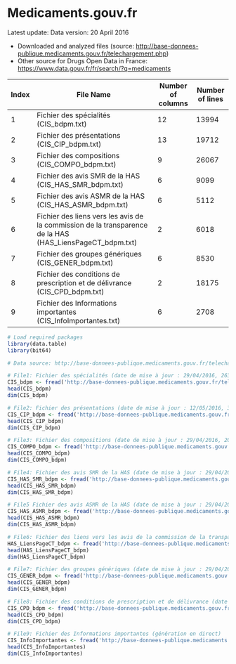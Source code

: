 # Medicaments.gouv.fr
Latest update: 
Data version: 20 April 2016


* Downloaded and analyzed files (source: http://base-donnees-publique.medicaments.gouv.fr/telechargement.php)
* Other source for Drugs Open Data in France: https://www.data.gouv.fr/fr/search/?q=medicaments

| Index  | File Name | Number of columns | Number of lines | 
| ------------- | ------------- |-------------|-------------|
| 1  | Fichier des spécialités (CIS_bdpm.txt) |12 |13994 |
| 2  | Fichier des présentations (CIS_CIP_bdpm.txt)  |13 |19712 |
| 3  | Fichier des compositions (CIS_COMPO_bdpm.txt)  |9 | 26067|
| 4  | Fichier des avis SMR de la HAS (CIS_HAS_SMR_bdpm.txt)  |6 |9099 |
| 5  | Fichier des avis ASMR de la HAS (CIS_HAS_ASMR_bdpm.txt) | 6|5112 |
| 6  | Fichier des liens vers les avis de la commission de la transparence de la HAS (HAS_LiensPageCT_bdpm.txt) |2 | 6018 |
| 7  | Fichier des groupes génériques (CIS_GENER_bdpm.txt) | 6| 8530|
| 8  | Fichier des conditions de prescription et de délivrance (CIS_CPD_bdpm.txt) |2 | 18175|
| 9  | Fichier des Informations importantes (CIS_InfoImportantes.txt) |6 | 2708|

```R
# Load required packages
library(data.table)
library(bit64)

# Data source: http://base-donnees-publique.medicaments.gouv.fr/telechargement.php

# File1: Fichier des spécialités (date de mise à jour : 29/04/2016, 2634 Ko)
CIS_bdpm <- fread('http://base-donnees-publique.medicaments.gouv.fr/telechargement.php?fichier=CIS_bdpm.txt')
head(CIS_bdpm)
dim(CIS_bdpm)

# File2: Fichier des présentations (date de mise à jour : 12/05/2016, 3801 Ko)
CIS_CIP_bdpm <- fread('http://base-donnees-publique.medicaments.gouv.fr/telechargement.php?fichier=CIS_CIP_bdpm.txt')
head(CIS_CIP_bdpm)
dim(CIS_CIP_bdpm)

# File3: Fichier des compositions (date de mise à jour : 29/04/2016, 2032 Ko)
CIS_COMPO_bdpm <- fread('http://base-donnees-publique.medicaments.gouv.fr/telechargement.php?fichier=CIS_COMPO_bdpm.txt')
head(CIS_COMPO_bdpm)
dim(CIS_COMPO_bdpm)

# File4: Fichier des avis SMR de la HAS (date de mise à jour : 29/04/2016, 2286 Ko)
CIS_HAS_SMR_bdpm <- fread('http://base-donnees-publique.medicaments.gouv.fr/telechargement.php?fichier=CIS_HAS_SMR_bdpm.txt')
head(CIS_HAS_SMR_bdpm)
dim(CIS_HAS_SMR_bdpm)

# File5 Fichier des avis ASMR de la HAS (date de mise à jour : 29/04/2016, 1438 Ko)
CIS_HAS_ASMR_bdpm <- fread('http://base-donnees-publique.medicaments.gouv.fr/telechargement.php?fichier=CIS_HAS_ASMR_bdpm.txt')
head(CIS_HAS_ASMR_bdpm)
dim(CIS_HAS_ASMR_bdpm)

# File6: Fichier des liens vers les avis de la commission de la transparence de la HAS (date de mise à jour : 29/04/2016, 329 Ko)
HAS_LiensPageCT_bdpm <- fread('http://base-donnees-publique.medicaments.gouv.fr/telechargement.php?fichier=HAS_LiensPageCT_bdpm.txt')
head(HAS_LiensPageCT_bdpm)
dim(HAS_LiensPageCT_bdpm)

# File7: Fichier des groupes génériques (date de mise à jour : 29/04/2016, 938 Ko)
CIS_GENER_bdpm <- fread('http://base-donnees-publique.medicaments.gouv.fr/telechargement.php?fichier=CIS_GENER_bdpm.txt')
head(CIS_GENER_bdpm)
dim(CIS_GENER_bdpm)

# File8: Fichier des conditions de prescription et de délivrance (date de mise à jour : 29/04/2016, 692 Ko)
CIS_CPD_bdpm <- fread('http://base-donnees-publique.medicaments.gouv.fr/telechargement.php?fichier=CIS_CPD_bdpm.txt')
head(CIS_CPD_bdpm)
dim(CIS_CPD_bdpm)

# File9: Fichier des Informations importantes (génération en direct)
CIS_InfoImportantes <- fread('http://base-donnees-publique.medicaments.gouv.fr/telechargement.php?fichier=CIS_InfoImportantes.txt')
head(CIS_InfoImportantes)
dim(CIS_InfoImportantes)


```

